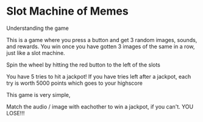 # Slot Machine of Memes

Understanding the game

This is a game where you press a button and get 3 random images, sounds, and rewards. You win once you have gotten 3 images of the same in a row, just like a slot machine. 

Spin the wheel by hitting the red button to the left of the slots

You have 5 tries to hit a jackpot! If you have tries left after a jackpot, each try is worth 5000 points which goes to your highscore

This game is very simple, 

Match the audio / image with eachother to win a jackpot, if you can't. YOU LOSE!!!
